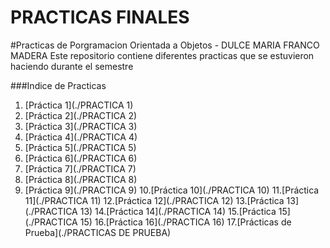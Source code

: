 # PRACTICAS FINALES 
#Practicas de Porgramacion Orientada a Objetos - DULCE MARIA FRANCO MADERA 
Este repositorio contiene diferentes practicas que se estuvieron haciendo durante el semestre 

###Indice de Practicas 

1. [Práctica 1](./PRACTICA 1)
2. [Práctica 2](./PRACTICA 2)
3. [Práctica 3](./PRACTICA 3)
4. [Práctica 4](./PRACTICA 4)
5. [Práctica 5](./PRACTICA 5)
6. [Práctica 6](./PRACTICA 6)
7. [Práctica 7](./PRACTICA 7)
8. [Práctica 8](./PRACTICA 8)
9. [Práctica 9](./PRACTICA 9)
10.[Práctica 10](./PRACTICA 10)
11.[Práctica 11](./PRACTICA 11)
12.[Práctica 12](./PRACTICA 12)
13.[Práctica 13](./PRACTICA 13)
14.[Práctica 14](./PRACTICA 14)
15.[Práctica 15](./PRACTICA 15)
16.[Práctica 16](./PRACTICA 16)
17.[Prácticas de Prueba](./PRACTICAS DE PRUEBA)


